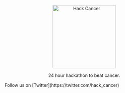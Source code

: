 <p align="center">
<img alt="Hack Cancer" src="https://image.ibb.co/iLPzbk/s_QHs_Jxxu_400x400.png" height="200" />
</p>

<p align="center">
24 hour hackathon to beat cancer. 
</p>
Follow us on [Twitter](https://twitter.com/hack_cancer)

